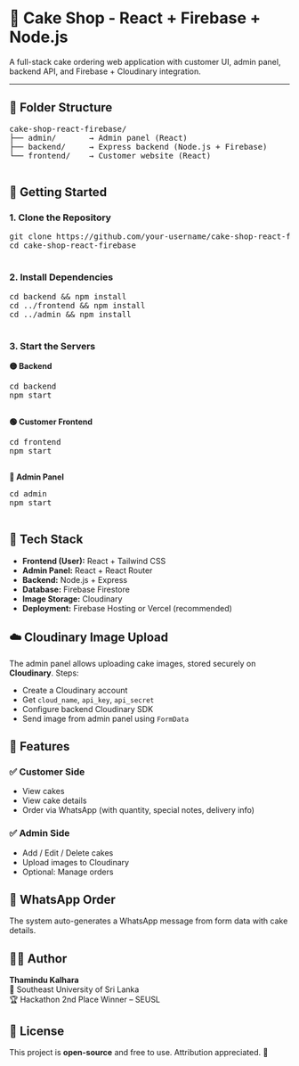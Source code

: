 <h1>🍰 Cake Shop - React + Firebase + Node.js</h1>
  <p>A full-stack cake ordering web application with customer UI, admin panel, backend API, and Firebase + Cloudinary integration.</p>

  <hr />

  <h2>📁 Folder Structure</h2>
  <pre>
cake-shop-react-firebase/
├── admin/       → Admin panel (React)
├── backend/     → Express backend (Node.js + Firebase)
└── frontend/    → Customer website (React)
  </pre>

  <h2>🚀 Getting Started</h2>

  <h3>1. Clone the Repository</h3>
  <pre>
git clone https://github.com/your-username/cake-shop-react-firebase.git
cd cake-shop-react-firebase
  </pre>

  <h3>2. Install Dependencies</h3>
  <pre>
cd backend && npm install
cd ../frontend && npm install
cd ../admin && npm install
  </pre>

  <h3>3. Start the Servers</h3>
  <p><strong>🟡 Backend</strong></p>
  <pre>
cd backend
npm start
  </pre>

  <p><strong>🟢 Customer Frontend</strong></p>
  <pre>
cd frontend
npm start
  </pre>

  <p><strong>🔵 Admin Panel</strong></p>
  <pre>
cd admin
npm start
  </pre>

  <h2>🔧 Tech Stack</h2>
  <ul>
    <li><strong>Frontend (User):</strong> React + Tailwind CSS</li>
    <li><strong>Admin Panel:</strong> React + React Router</li>
    <li><strong>Backend:</strong> Node.js + Express</li>
    <li><strong>Database:</strong> Firebase Firestore</li>
    <li><strong>Image Storage:</strong> Cloudinary</li>
    <li><strong>Deployment:</strong> Firebase Hosting or Vercel (recommended)</li>
  </ul>

  <h2>☁️ Cloudinary Image Upload</h2>
  <p>The admin panel allows uploading cake images, stored securely on <strong>Cloudinary</strong>. Steps:</p>
  <ul>
    <li>Create a Cloudinary account</li>
    <li>Get <code>cloud_name</code>, <code>api_key</code>, <code>api_secret</code></li>
    <li>Configure backend Cloudinary SDK</li>
    <li>Send image from admin panel using <code>FormData</code></li>
  </ul>

  <h2>🧪 Features</h2>

  <h3>✅ Customer Side</h3>
  <ul>
    <li>View cakes</li>
    <li>View cake details</li>
    <li>Order via WhatsApp (with quantity, special notes, delivery info)</li>
  </ul>

  <h3>✅ Admin Side</h3>
  <ul>
    <li>Add / Edit / Delete cakes</li>
    <li>Upload images to Cloudinary</li>
    <li>Optional: Manage orders</li>
  </ul>

  <h2>📝 WhatsApp Order</h2>
  <p>The system auto-generates a WhatsApp message from form data with cake details.</p>

  <h2>🧑‍💻 Author</h2>
  <p><strong>Thamindu Kalhara</strong><br/>
  📍 Southeast University of Sri Lanka<br/>
  🏆 Hackathon 2nd Place Winner – SEUSL</p>

  <h2>📃 License</h2>
  <p>This project is <strong>open-source</strong> and free to use. Attribution appreciated. 🌟</p>
